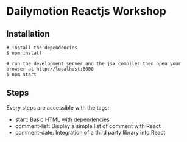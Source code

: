 # Dailymotion Reactjs Workshop

## Installation

    # install the dependencies
    $ npm install

    # run the development server and the jsx compiler then open your browser at http://localhost:8000
    $ npm start

## Steps

Every steps are accessible with the tags:

* start: Basic HTML with dependencies
* comment-list: Display a simple list of comment with React
* comment-date: Integration of a third party library into React
